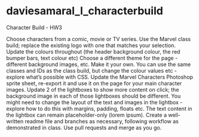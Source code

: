 # daviesamaral_l_characterbuild
Character Build - HW3

Choose characters from a comic, movie or TV series. Use the Marvel class build; replace the existing logo with one that matches your selection. Update the colours throughout (the header background colour, the red bumper bars, text colour etc) Choose a different theme for the page - different background images, etc. Make it your own. You can use the same classes and IDs as the class build, but change the colour values etc - explore what’s possible with CSS. Update the Marvel Characters Photoshop sprite sheet, re-export it and use it on the page for your main character images. Update 2 of the lightboxes to show more content on click; the background image in each of those lightboxes should be different. You might need to change the layout of the text and images in the lightbox - explore how to do this with margins, padding, floats etc. The text content in the lightbox can remain placeholder-only (lorem ipsum). Create a well-written readme file and branches as necessary, following workflow as demonstrated in class. Use pull requests and merge as you go.
